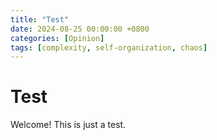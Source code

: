 ```yaml
---
title: "Test"
date: 2024-08-25 00:00:00 +0800
categories: [Opinion]
tags: [complexity, self-organization, chaos]
---
```


# Test

Welcome! This is just a test.
